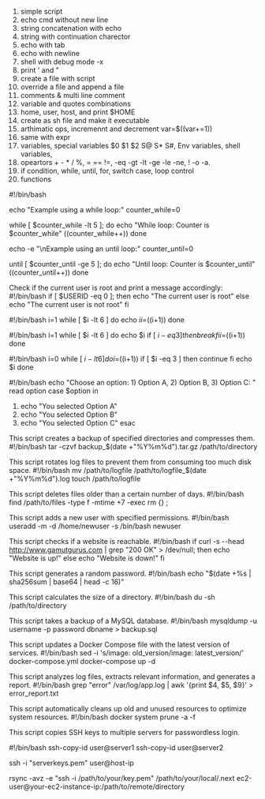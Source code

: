 1. simple script
2. echo cmd without new line
3. string concatenation with echo
4. string with continuation charector
4. echo with tab
5. echo with newline
7. shell with debug mode -x
8. print ' and "
9. create a file with script
10. override a file and append a file
11. comments & multi line comment
12. variable and quotes combinations
13. home, user, host, and print $HOME
14. create as sh file and make it executable
15. arthimatic ops, incremennt and decrement var=$((var+=1))
16. same with expr
17. variables, special variables $0 $1 $2 S@ S* S#, Env variables, shell variables,
18. opeartors + - * / %, = == !=, -eq -gt -lt -ge -le -ne, ! -o -a. 
19. if condition, while, until, for, switch case, loop control
20. functions

#!/bin/bash

echo "Example using a while loop:"
counter_while=0

while [ $counter_while -lt 5 ]; do
    echo "While loop: Counter is $counter_while"
    ((counter_while++))
done


echo -e "\nExample using an until loop:"
counter_until=0

until [ $counter_until -ge 5 ]; do
    echo "Until loop: Counter is $counter_until"
    ((counter_until++))
done


Check if the current user is root and print a message accordingly:
#!/bin/bash
if [ $USERID -eq 0 ]; then
  echo "The current user is root"
else
  echo "The current user is not root"
fi


#!/bin/bash
i=1
while [ $i -lt 6 ]
do
  echo $i
  i=$((i+1))
done


#!/bin/bash
i=1
while [ $i -lt 6 ]
do
  echo $i
  if [ $i -eq 3 ]
  then
    break
  fi
  i=$((i+1))
done


#!/bin/bash
i=0
while [ $i -lt 6 ]
do
  i=$((i+1))
  if [ $i -eq 3 ]
  then
    continue
  fi
  echo $i
done


#!/bin/bash
echo "Choose an option: 1) Option A, 2) Option B, 3) Option C: "
read option
case $option in
  1) echo "You selected Option A"
  2) echo "You selected Option B"
  3) echo "You selected Option C"
esac


This script creates a backup of specified directories and compresses them.
#!/bin/bash
tar -czvf backup_$(date +"%Y%m%d").tar.gz /path/to/directory


This script rotates log files to prevent them from consuming too much disk space.
#!/bin/bash
mv /path/to/logfile /path/to/logfile_$(date +"%Y%m%d").log
touch /path/to/logfile


This script deletes files older than a certain number of days.
#!/bin/bash
find /path/to/files -type f -mtime +7 -exec rm {} \;


This script adds a new user with specified permissions.
#!/bin/bash
useradd -m -d /home/newuser -s /bin/bash newuser


This script checks if a website is reachable.
#!/bin/bash
if curl -s --head http://www.gamutgurus.com | grep "200 OK" > /dev/null; then
    echo "Website is up!"
else
    echo "Website is down!"
fi


This script generates a random password.
#!/bin/bash
echo "$(date +%s | sha256sum | base64 | head -c 16)"



This script calculates the size of a directory.
#!/bin/bash
du -sh /path/to/directory

This script takes a backup of a MySQL database.
#!/bin/bash
mysqldump -u username -p password dbname > backup.sql


This script updates a Docker Compose file with the latest version of services.
#!/bin/bash
sed -i 's/image: old_version/image: latest_version/' docker-compose.yml
docker-compose up -d

This script analyzes log files, extracts relevant information, and generates a report.
#!/bin/bash
grep "error" /var/log/app.log | awk '{print $4, $5, $9}' > error_report.txt


This script automatically cleans up old and unused resources to optimize system resources.
#!/bin/bash
docker system prune -a -f


This script copies SSH keys to multiple servers for passwordless login.

#!/bin/bash
ssh-copy-id user@server1
ssh-copy-id user@server2


ssh -i "serverkeys.pem" user@host-ip

rsync -avz -e "ssh -i /path/to/your/key.pem" /path/to/your/local/.next ec2-user@your-ec2-instance-ip:/path/to/remote/directory

